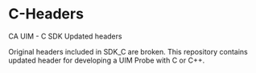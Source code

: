 # C-Headers
CA UIM -  C SDK Updated headers

Original headers included in SDK_C are broken. This repository contains updated header for developing a UIM Probe with C or C++.
